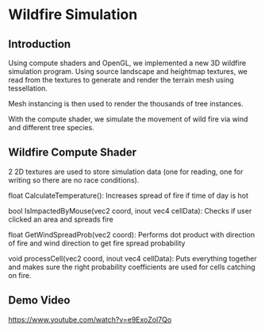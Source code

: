 # Wildfire Simulation
## Introduction
Using compute shaders and OpenGL, we implemented a new 3D wildfire simulation program. Using source landscape and heightmap textures, we read from the textures to generate and render the terrain mesh using tessellation.

Mesh instancing is then used to render the thousands of tree instances.

With the compute shader, we simulate the movement of wild fire via wind and different tree species.

## Wildfire Compute Shader

2 2D textures are used to store simulation data (one for reading, one for writing so there are no race conditions).

float CalculateTemperature(): Increases spread of fire if time of day is hot

bool IsImpactedByMouse(vec2 coord, inout vec4 cellData): Checks if user clicked an area and spreads fire

float GetWindSpreadProb(vec2 coord): Performs dot product with direction of fire and wind direction to get fire spread probability

void processCell(vec2 coord, inout vec4 cellData): Puts everything together and makes sure the right probability coefficients are used for cells catching on fire.

## Demo Video
https://www.youtube.com/watch?v=e9ExoZol7Qo